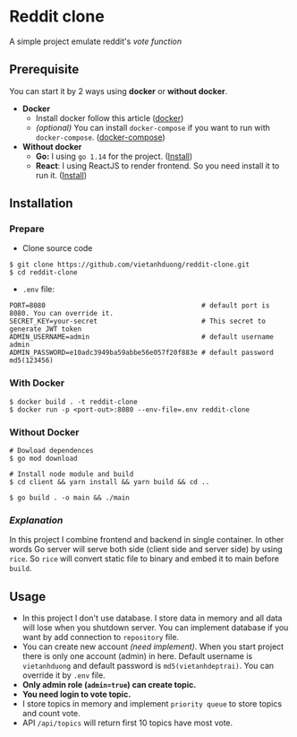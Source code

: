 # Reddit clone
A simple project emulate reddit's *vote function*

## Prerequisite
You can start it by 2 ways using **docker** or **without docker**.
* **Docker**
    * Install docker follow this article ([docker](https://www.digitalocean.com/community/tutorials/how-to-install-and-use-docker-on-ubuntu-18-04))
    * *(optional)* You can install `docker-compose` if you want to run with `docker-compose`. ([docker-compose](https://docs.docker.com/compose/install/))
* **Without docker**
    * **Go:** I using `go 1.14` for the project. ([Install](https://golang.org/doc/install))
    * **React**: I using ReactJS to render frontend. So you need install it to run it. ([Install](https://reactjs.org/docs/create-a-new-react-app.html#recommended-toolchains))

## Installation
### Prepare
* Clone source code
```
$ git clone https://github.com/vietanhduong/reddit-clone.git
$ cd reddit-clone
```
* `.env` file:
``` .env
PORT=8080										# default port is 8080. You can override it.
SECRET_KEY=your-secret                          # This secret to generate JWT token
ADMIN_USERNAME=admin							# default username admin
ADMIN_PASSWORD=e10adc3949ba59abbe56e057f20f883e # default password md5(123456) 
```

### With Docker
```shell
$ docker build . -t reddit-clone 
$ docker run -p <port-out>:8080 --env-file=.env reddit-clone
```

### Without Docker
``` shell
# Dowload dependences
$ go mod download

# Install node module and build
$ cd client && yarn install && yarn build && cd ..

$ go build . -o main && ./main
```
### *Explanation*
In this project I combine frontend and backend in single container. In other words Go server will serve both side (client side and server side) by using `rice`. So `rice` will  convert static file to binary and embed it to main before `build`.

## Usage
* In this project I don't use database. I store data in memory and all data will lose when you shutdown server. You can implement database if you want by add connection to `repository` file.
* You can create new account *(need implement)*. When you start project there is only one account (admin) in here. Default username is `vietanhduong` and default password is `md5(vietanhdeptrai)`. You can override it by `.env` file.
* **Only admin role (`admin=true`) can create topic.**
* **You need login to vote topic.**
*  I store topics in memory and implement `priority queue` to store topics and count vote.
* API `/api/topics` will return first 10 topics have most vote. 


